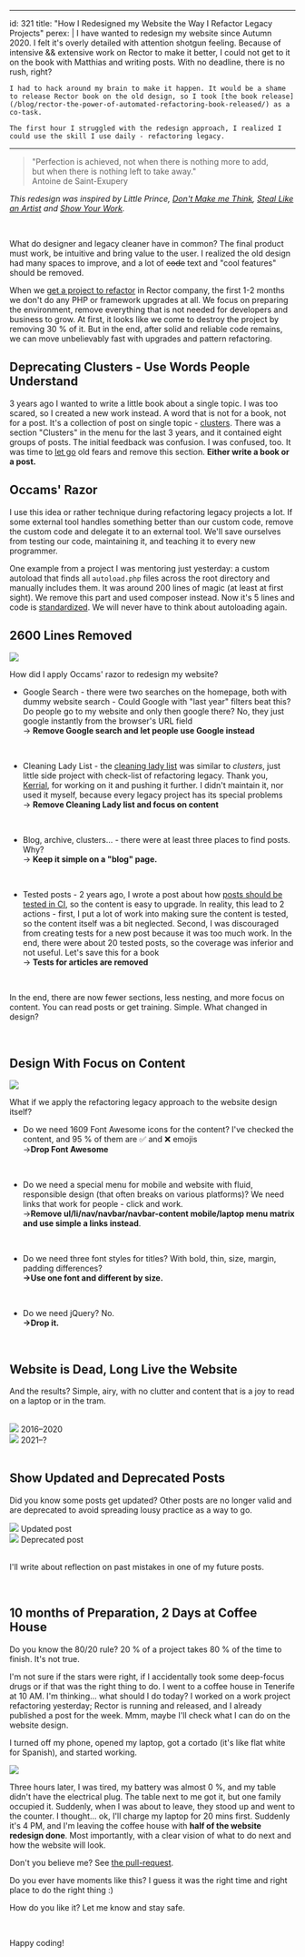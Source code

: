 
---
id: 321
title: "How I Redesigned my Website the Way I&nbsp;Refactor Legacy Projects"
perex: |
    I have wanted to redesign my website since Autumn 2020. I felt it's overly detailed with attention shotgun feeling. Because of intensive && extensive work on Rector to make it better, I could not get to it on the book with Matthias and writing posts. With no deadline, there is no rush, right?

    I had to hack around my brain to make it happen. It would be a shame to release Rector book on the old design, so I took [the book release](/blog/rector-the-power-of-automated-refactoring-book-released/) as a co-task.

    The first hour I struggled with the redesign approach, I realized I could use the skill I use daily - refactoring legacy.
---

<blockquote class="blockquote">
    "Perfection is achieved, not when there is nothing more to add,<br>
    but when there is nothing left to take away."
    <footer class="blockquote-footer text-right">Antoine de Saint-Exupery</footer>
</blockquote>


*This redesign was inspired by Little Prince, [Don't Make me Think](https://sensible.com/), [Steal Like an Artist](/blog/2017/09/25/3-non-it-books-that-help-you-to-become-better-programmer/#steal-like-and-artist-by-austing-kleon) and [Show Your Work](https://austinkleon.com/show-your-work/).*

<br>

What do designer and legacy cleaner have in common? The final product must work, be intuitive and bring value to the user. I realized the old design had many spaces to improve, and a lot of ~~code~~ text and "cool features" should be removed.

When we [get a project to refactor](https://getrector.com/hire-team) in Rector company, the first 1-2 months we don't do any PHP or framework upgrades at all. We focus on preparing the environment, remove everything that is not needed for developers and business to grow. At first, it looks like we come to destroy the project by removing 30 % of it. But in the end, after solid and reliable code remains, we can move unbelievably fast with upgrades and pattern refactoring.

## Deprecating Clusters - Use Words People Understand

3 years ago I wanted to write a little book about a single topic. I was too scared, so I created a new work instead.
A word that is not for a book, not for a post. It's a collection of post on single topic - [clusters](/blog/2018/07/02/cluster-more-interactive-than-book-deeper-than-post/). There was a section "Clusters" in the menu for the last 3 years, and it contained eight groups of posts. The initial feedback was confusion. I was confused, too. It was time to [let go](/blog/2020/03/09/art-of-letting-go/) old fears and remove this section. **Either write a book or a post.**

## Occams' Razor

I use this idea or rather technique during refactoring legacy projects a lot. If some external tool handles something better than our custom code, remove the custom code and delegate it to an external tool. We'll save ourselves from testing our code, maintaining it, and teaching it to every new programmer.

One example from a project I was mentoring just yesterday: a custom autoload that finds all `autoload.php` files across the root directory and manually includes them. It was around 200 lines of magic (at least at first sight). We remove this part and used composer instead. Now it's 5 lines and code is [standardized](/blog/how-exception-to-the-convention-does-more-harm-than-good/). We will never have to think about autoloading again.

## 2600 Lines Removed

<img src="/assets/images/posts/2021/redesign_simple.png" class="img-thumbnail mb-5">

How did I apply Occams' razor to redesign my website?

* Google Search - there were two searches on the homepage, both with dummy website search - Could Google with "last year" filters beat this? Do people go to my website and only then google there? No, they just google instantly from the browser's URL field
  <br>→ **Remove Google search and let people use Google instead**

<br>

* Cleaning Lady List - the [cleaning lady list](/blog/2020/07/06/cleaning-lady-notes-from-class-mess-to-psr4-step-by-step-with-confidence/) was similar to *clusters*, just little side project with check-list of refactoring legacy. Thank you, [Kerrial](https://github.com/Kerrialn), for working on it and pushing it further. I didn't maintain it, nor used it myself, because every legacy project has its special problems
  <br>→ **Remove Cleaning Lady list and focus on content**

<br>

* Blog, archive, clusters... - there were at least three places to find posts. Why?
  <br>→ **Keep it simple on a "blog" page.**

<br>

* Tested posts - 2 years ago, I wrote a post about how [posts should be tested in CI](/blog/2019/09/16/why-software-articles-must-be-ci-tested/), so the content is easy to upgrade. In reality, this lead to 2 actions - first, I put a lot of work into making sure the content is tested, so the content itself was a bit neglected. Second, I was discouraged from creating tests for a new post because it was too much work. In the end, there were about 20 tested posts, so the coverage was inferior and not useful. Let's save this for a book
  <br>→  **Tests for articles are removed**

<br>

In the end, there are now fewer sections, less nesting, and more focus on content. You can read posts or get training. Simple. What changed in design?

<br>

## Design With Focus on Content

<img src="https://user-images.githubusercontent.com/924196/120992700-23c9c100-c783-11eb-8d57-e20f898b21c0.jpg" class="img-thumbnail mt-2 mb-4" style="max-width: 20em">

What if we apply the refactoring legacy approach to the website design itself?

* Do we need 1609 Font Awesome icons for the content? I've checked the content, and 95 % of them are ✅ and ❌ emojis
  <br>→**Drop Font Awesome**

<br>

* Do we need a special menu for mobile and website with fluid, responsible design (that often breaks on various platforms)? We need links that work for people - click and work.
  <br>→**Remove ul/li/nav/navbar/navbar-content mobile/laptop menu matrix and use simple a links instead**.

<br>

* Do we need three font styles for titles? With bold, thin, size, margin, padding differences?
  <br>**→Use one font and different by size.**

<br>

* Do we need jQuery? No.
  <br>**→Drop it.**

<br>

## Website is Dead, Long Live the Website

And the results? Simple, airy, with no clutter and content that is a joy to read on a laptop or in the tram.

<br>

<div class="row text-center">
    <div class="col-12 col-sm-6">
        <img src="/assets/images/posts/2021/my_website_2020.png" class="img-thumbnail rounded">
        2016&ndash;2020
    </div>
    <div class="col-12 col-sm-6">
        <img src="/assets/images/posts/2021/my_website_2021.png" class="img-thumbnail rounded">
        2021&ndash;?
    </div>
</div>


<br>

## Show Updated and Deprecated Posts

Did you know some posts get updated? Other posts are no longer valid and are deprecated to avoid spreading lousy practice as a way to go.

<div class="row text-center">
    <div class="col-12 col-sm-6">
        <img src="/assets/images/posts/2021/post_updated.png" class="img-thumbnail rounded">
        Updated post
    </div>
    <div class="col-12 col-sm-6">
        <img src="/assets/images/posts/2021/post_removed.png" class="img-thumbnail rounded">
        Deprecated post
    </div>
</div>

<br>

I'll write about reflection on past mistakes in one of my future posts.

<br>

## 10 months of Preparation, 2 Days at Coffee House

Do you know the 80/20 rule? 20 % of a project takes 80 % of the time to finish. It's not true.

I'm not sure if the stars were right, if I accidentally took some deep-focus drugs or if that was the right thing to do. I went to a coffee house in Tenerife at 10 AM. I'm thinking... what should I do today? I worked on a work project refactoring yesterday; Rector is running and released, and I already published a post for the week. Mmm, maybe I'll check what I can do on the website design.

I turned off my phone, opened my laptop, got a cortado (it's like flat white for Spanish), and started working.

<img src="https://user-images.githubusercontent.com/924196/120992704-24625780-c783-11eb-827e-c3f110c2af36.jpg" class="img-thumbnail mt-4 mb-4">

Three hours later, I was tired, my battery was almost 0 %, and my table didn't have the electrical plug. The table next to me got it, but one family occupied it. Suddenly, when I was about to leave, they stood up and went to the counter. I thought... ok, I'll charge my laptop for 20 mins first. Suddenly it's 4 PM, and I'm leaving the coffee house with **half of the website redesign done**. Most importantly, with a clear vision of what to do next and how the website will look.

Don't you believe me? See [the pull-request](https://github.com/TomasVotruba/tomasvotruba.com/pull/1200).

Do you ever have moments like this? I guess it was the right time and right place to do the right thing :)

How do you like it? Let me know and stay safe.

<br>

Happy coding!
